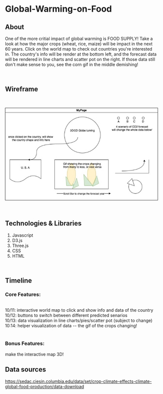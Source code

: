 # Global-Warming-on-Food

## About

One of the more critial impact of global warming is FOOD SUPPLY! Take a look at how the major crops (wheat, rice, maize) will be impact in the next 60 years. Click on the world map to check out countries you're interested in. The country's info will be render at the bottom left, and the forecast data will be rendered in line charts and scatter pot on the right. If those data still don't make sense to you, see the corn gif in the middle demishing!

<br>

## Wireframe
<br>

![alt text](https://github.com/em0227/Global-Warming-on-Food/blob/main/wireframe.jpg?raw=true)

<br>

## Technologies & Libraries


1. Javascript
2. D3.js
3. Three.js
4. CSS
5. HTML

<br>

## Timeline



### Core Features:
<br>
10/11: interactive world map to click and show info and data of the country
<br>
10/12: buttons to switch between different predicted senarios
<br>
10/13: data visualization in line charts/pies/scatter pot (subject to change)
<br>
10:14: helper visualization of data -- the gif of the crops changing!

<br>
<br>

### Bonus Features:

make the interactive map 3D!


## Data sources
https://sedac.ciesin.columbia.edu/data/set/crop-climate-effects-climate-global-food-production/data-download
